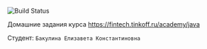 ![Build Status](https://github.com/podlizzie/java-course-2023-tink/actions/workflows/build.yml)

Домашние задания курса https://fintech.tinkoff.ru/academy/java

Студент: `Бакулина Елизавета Константиновна`
